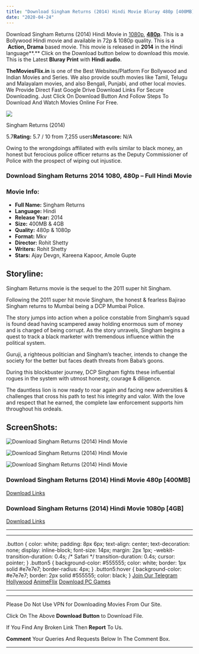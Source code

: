 ```yaml
---
title: "Download Singham Returns (2014) Hindi Movie Bluray 480p [400MB] || 1080p [4GB]"
date: "2020-04-24"
---
```


Download Singham Returns (2014) Hindi Movie in [1080p](https://1moviesflix.com/1080p-movies/), [**480p**](https://1moviesflix.com/480p-movies/). This is a Bollywood Hindi movie and available in 72p & 1080p quality. This is a  **Action, Drama** based movie. This movie is released in **2014** in the Hindi language**.** Click on the Download button below to download this movie. This is the Latest **Bluray Print** with **Hindi audio**.

**TheMoviesFlix.in** is one of the Best Websites/Platform For Bollywood and Indian Movies and Series. We also provide south movies like Tamil, Telugu and Malayalam movies, and also Bengali, Punjabi, and other local movies. We Provide Direct Fast Google Drive Download Links For Secure Downloading. Just Click On Download Button And Follow Steps To Download And Watch Movies Online For Free.

[![](https://m.media-amazon.com/images/M/MV5BZDFiZjg4MjYtMDBmYy00NzY0LWI5NTctOWJlODc2NzhiMTU0XkEyXkFqcGdeQXVyNDUzOTQ5MjY@._V1_SX300.jpg)](https://www.imdb.com/title/tt2309764/ "Singham Returns")

Singham Returns (2014)

5.7**Rating:** 5.7 / 10 from 7,255 users**Metascore:** N/A

Owing to the wrongdoings affiliated with evils similar to black money, an honest but ferocious police officer returns as the Deputy Commissioner of Police with the prospect of wiping out injustice.

### Download Singham Returns 2014 1080, 480p – Full Hindi Movie

### Movie Info:

- **Full Name:** Singham Returns
- **Language:** Hindi
- **Release Year:** 2014
- **Size:** 400MB & 4GB
- **Quality:** 480p & 1080p
- **Format:** Mkv
- **Director:** Rohit Shetty
- **Writers:** Rohit Shetty
- **Stars:** Ajay Devgn, Kareena Kapoor, Amole Gupte

## Storyline:

Singham Returns movie is the sequel to the 2011 super hit Singham.

Following the 2011 super hit movie Singham, the honest & fearless Bajirao Singham returns to Mumbai being a DCP Mumbai Police.

The story jumps into action when a police constable from Singham’s squad is found dead having scampered away holding enormous sum of money and is charged of being corrupt. As the story unravels, Singham begins a quest to track a black marketer with tremendous influence within the political system.

Guruji, a righteous politician and Singham’s teacher, intends to change the society for the better but faces death threats from Baba’s goons.

During this blockbuster journey, DCP Singham fights these influential rogues in the system with utmost honesty, courage & diligence.

The dauntless lion is now ready to roar again and facing new adversities & challenges that cross his path to test his integrity and valor. With the love and respect that he earned, the complete law enforcement supports him throughout his ordeals.

## ScreenShots:

![Download Singham Returns (2014) Hindi Movie ](https://i.pinimg.com/originals/6e/fb/aa/6efbaa7a6bcd99607dfb4cf9c5532c94.jpg)

![Download Singham Returns (2014) Hindi Movie ](https://images.mid-day.com/images/2014/oct/28-Ajay-Devgn.jpg)

![Download Singham Returns (2014) Hindi Movie ](https://media.timeout.com/images/101657011/630/472/image.jpg)

### Download Singham Returns (2014) Hindi Movie 480p \[400MB\]

[Download Links](https://1moviesflix.com?a270777880=SjV3c0pKOU1ETUg3WFdyUHc1eXJsVVhDYXpRNUY3RlJIT21ETEFrclc3SWpBV0dPRHdheUlNb1N2SkRZTytQOU5kUW93czhQVW5LNWprVnQ0b0ZSU05za0ZERkt1b0F1U0s5ZG50aVo0T009)

### Download Singham Returns (2014) Hindi Movie 1080p \[4GB\] 

[Download Links](https://1moviesflix.com?a270777880=SjV3c0pKOU1ETUg3WFdyUHc1eXJsVVhDYXpRNUY3RlJIT21ETEFrclc3SWpBV0dPRHdheUlNb1N2SkRZTytQOWg1bjFneUtwTnBQVGxkZzV3ZGJPQ0RDOUE0UVJDU05LR05QaGJnRWtXM0E9)

* * *

* * *

.button { color: white; padding: 8px 6px; text-align: center; text-decoration: none; display: inline-block; font-size: 14px; margin: 2px 1px; -webkit-transition-duration: 0.4s; /\* Safari \*/ transition-duration: 0.4s; cursor: pointer; } .button5 { background-color: #555555; color: white; border: 1px solid #e7e7e7; border-radius: 4px; } .button5:hover { background-color: #e7e7e7; border: 2px solid #555555; color: black; } [Join Our Telegram](http://gdrivepro.xyz/join.php) [Hollywood](https://moviesverse.com/) [AnimeFlix](https://animeflix.in/) [Download PC Games](https://gamesflix.net/)  

* * *

* * *

  

Please Do Not Use VPN for Downloading Movies From Our Site.

Click On The Above **Download Button** to Download File.

If You Find Any Broken Link Then **Report** To Us.

**Comment** Your Queries And Requests Below In The Comment Box.

* * *
